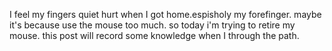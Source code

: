 <!--
.. title: Retire My Mouse
.. slug: retire-my-mouse
.. date: 2022-04-15 18:47:51 UTC+08:00
.. tags: 
.. category: 
.. link: 
.. description: 
.. type: text
-->

I feel my fingers quiet hurt when I got home.espisholy my forefinger.
maybe it's because use the mouse too much.
so today i'm trying to retire my mouse.
this post will record some knowledge when I through the path.

